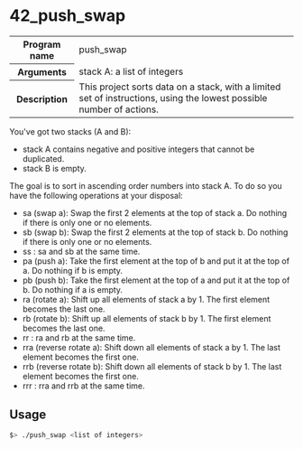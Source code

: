 # 42_push_swap

<table>
	<tr>
		<th>Program name</th>
		<td>push_swap</td>
	</tr>
	<tr>
		<th>Arguments</th>
		<td>stack A: a list of integers</td>
	</tr>
	<tr>
		<th>Description</th>
		<td>This project sorts data on a stack, with a limited set of instructions, using the lowest possible number of actions.</td>
	</tr>
</table>

You've got two stacks (A and B):
- stack A contains negative and positive integers that cannot be duplicated.
- stack B is empty.

The goal is to sort in ascending order numbers into stack A. To do so you have the following operations at your disposal:

- sa (swap a): Swap the first 2 elements at the top of stack a. Do nothing if there is only one or no elements.
- sb (swap b): Swap the first 2 elements at the top of stack b. Do nothing if there is only one or no elements.
- ss : sa and sb at the same time.
- pa (push a): Take the first element at the top of b and put it at the top of a. Do nothing if b is empty.
- pb (push b): Take the first element at the top of a and put it at the top of b. Do nothing if a is empty.
- ra (rotate a): Shift up all elements of stack a by 1. The first element becomes the last one.
- rb (rotate b): Shift up all elements of stack b by 1. The first element becomes the last one.
- rr : ra and rb at the same time.
- rra (reverse rotate a): Shift down all elements of stack a by 1. The last element becomes the first one.
- rrb (reverse rotate b): Shift down all elements of stack b by 1. The last element becomes the first one.
- rrr : rra and rrb at the same time.

## Usage
```sh
$> ./push_swap <list of integers>
```
